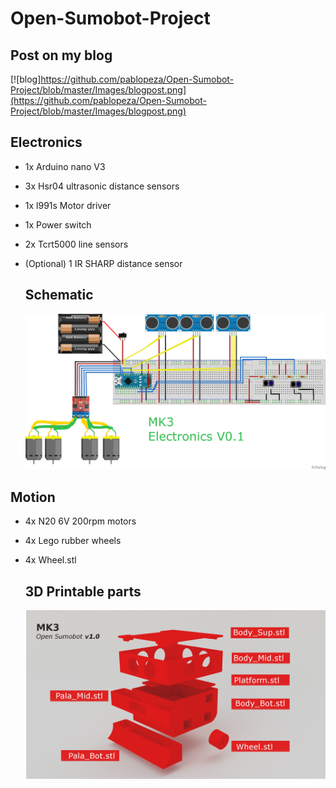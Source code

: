 # Open-Sumobot-Project
## Post on my blog
[![blog]https://github.com/pablopeza/Open-Sumobot-Project/blob/master/Images/blogpost.png](https://github.com/pablopeza/Open-Sumobot-Project/blob/master/Images/blogpost.png)

## Electronics
* 1x Arduino nano V3
* 3x Hsr04 ultrasonic distance sensors
* 1x l991s Motor driver
* 1x Power switch
* 2x Tcrt5000 line sensors
* (Optional) 1 IR SHARP distance sensor
  ## Schematic

  ![electronics](https://github.com/pablopeza/Open-Sumobot-Project/blob/master/Electronics/Electrical_Scheme_0.1.png)


## Motion
* 4x N20 6V 200rpm motors
* 4x Lego rubber wheels
* 4x Wheel.stl

  ## 3D Printable parts
  ![hw](3D_Printable_Files/image0001.png)
